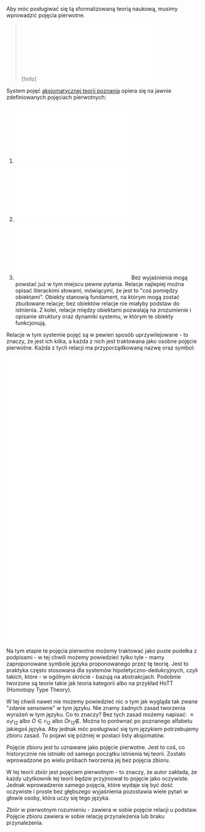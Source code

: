 Aby móc posługiwać się tą sformalizowaną teorią naukową, musimy wprowadzić pojęcia pierwotne. 

> [!info] ![Pojęcie pierwotne](Pojęcie%20pierwotne.md)

System pojęć [aksjomatycznej teorii poznania](Aksjomatyczna%20teoria%20poznania.md) opiera się na jawnie zdefiniowanych pojęciach pierwotnych:
1. ![obiekt](Obiekt%20elementarny.md)
2. ![Relacja](Relacja.md)
3. ![Zbiór](Zbiór.md)
Bez wyjaśnienia mogą powstać już w tym miejscu pewne pytania. Relacje najlepiej można opisać literackimi słowami, mówiącymi, że jest to "coś pomiędzy obiektami". Obiekty stanowią fundament, na którym mogą zostać zbudowane relacje; bez obiektów relacje nie miałyby podstaw do istnienia. Z kolei, relacje między obiektami pozwalają na zrozumienie i opisanie struktury oraz dynamiki systemu, w którym te obiekty funkcjonują.

Relacje w tym systemie pojęć są w pewien sposób uprzywilejowane - to znaczy, że jest ich kilka, a każda z nich jest traktowana jako osobne pojęcie pierwotne. Każda z tych relacji ma przyporządkowaną nazwę oraz symbol:

![Relacje pierwotne](Relacje%20pierwotne.md)
![Przynależność](Przynależność.md)
![Brak przynależności](Brak%20przynależności.md)
![Tożsamość](Tożsamość.md)
![Brak tożsamości](Brak%20tożsamości.md)

Na tym etapie te pojęcia pierwotne możemy traktować jako puste pudełka z podpisami - w tej chwili możemy powiedzieć tylko tyle - mamy zaproponowane symbole języka proponowanego przez tę teorię. Jest to praktyka często stosowana dla systemów hipotetyczno-dedukcyjnych, czyli takich, które - w ogólnym skrócie - bazują na abstrakcjach. Podobnie tworzone są teorie takie jak teoria kategorii albo na przykład HoTT (Homotopy Type Theory). 

W tej chwili nawet nie możemy powiedzieć nic o tym jak wygląda tak zwane "zdanie sensowne" w tym języku. Nie znamy żadnych zasad tworzenia wyrażeń w tym języku. Co to znaczy? Bez tych zasad możemy napisać: $\equiv o_1 r_{12}$ albo $O \in r_{12}$ albo $O r_{12} \notin$. Można to porównać po poznanego alfabetu jakiegoś języka. Aby jednak móc posługiwać się tym językiem potrzebujemy zbioru zasad. To pojawi się później w postaci listy aksjomatów. 

Pojęcie zbioru jest tu uznawane jako pojęcie pierwotne. Jest to coś, co historycznie nie istniało od samego początku istnienia tej teorii. Zostało wprowadzone po wielu próbach tworzenia jej bez pojęcia zbioru.

W tej teorii zbiór jest pojęciem pierwotnym - to znaczy, że autor zakłada, że każdy użytkownik tej teorii będzie przyjmował to pojęcie jako oczywiste. Jednak wprowadzenie samego pojęcia, które wydaje się być dość oczywiste i proste bez głębszego wyjaśnienia pozostawia wiele pytań w głowie osoby, która uczy się tego języka. 

Zbiór w pierwotnym rozumieniu - zawiera w sobie pojęcie relacji u podstaw. Pojęcie zbioru zawiera w sobie relację przynależenia lub braku przynależenia.



[^1]: https://mathcs.clarku.edu/~djoyce/java/elements/bookI/defI1.html dostęp: 28.08.2024r.